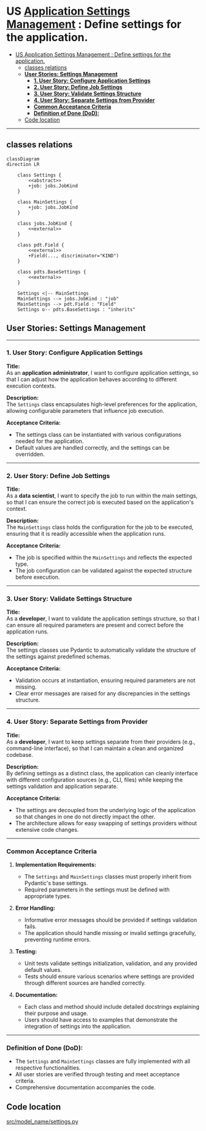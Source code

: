 # US [Application Settings Management](./backlog_mlops_regresion.md) : Define settings for the application.

- [US Application Settings Management : Define settings for the application.](#us-application-settings-management--define-settings-for-the-application)
  - [classes relations](#classes-relations)
  - [**User Stories: Settings Management**](#user-stories-settings-management)
    - [**1. User Story: Configure Application Settings**](#1-user-story-configure-application-settings)
    - [**2. User Story: Define Job Settings**](#2-user-story-define-job-settings)
    - [**3. User Story: Validate Settings Structure**](#3-user-story-validate-settings-structure)
    - [**4. User Story: Separate Settings from Provider**](#4-user-story-separate-settings-from-provider)
    - [**Common Acceptance Criteria**](#common-acceptance-criteria)
    - [**Definition of Done (DoD):**](#definition-of-done-dod)
  - [Code location](#code-location)

------------

## classes relations

```mermaid
classDiagram
direction LR

    class Settings {
        <<abstract>>
        +job: jobs.JobKind
    }

    class MainSettings {
        +job: jobs.JobKind
    }

    class jobs.JobKind {
        <<external>>
    }

    class pdt.Field {
        <<external>>
        +Field(..., discriminator="KIND")
    }

    class pdts.BaseSettings {
        <<external>>
    }

    Settings <|-- MainSettings
    MainSettings --> jobs.JobKind : "job"
    MainSettings --> pdt.Field : "Field"
    Settings o-- pdts.BaseSettings : "inherits"

```

## **User Stories: Settings Management**

---

### **1. User Story: Configure Application Settings**

**Title:**  
As an **application administrator**, I want to configure application settings, so that I can adjust how the application behaves according to different execution contexts.

**Description:**  
The `Settings` class encapsulates high-level preferences for the application, allowing configurable parameters that influence job execution.

**Acceptance Criteria:**  
- The settings class can be instantiated with various configurations needed for the application.
- Default values are handled correctly, and the settings can be overridden.

---

### **2. User Story: Define Job Settings**

**Title:**  
As a **data scientist**, I want to specify the job to run within the main settings, so that I can ensure the correct job is executed based on the application's context.

**Description:**  
The `MainSettings` class holds the configuration for the job to be executed, ensuring that it is readily accessible when the application runs.

**Acceptance Criteria:**  
- The job is specified within the `MainSettings` and reflects the expected type.
- The job configuration can be validated against the expected structure before execution.

---

### **3. User Story: Validate Settings Structure**

**Title:**  
As a **developer**, I want to validate the application settings structure, so that I can ensure all required parameters are present and correct before the application runs.

**Description:**  
The settings classes use Pydantic to automatically validate the structure of the settings against predefined schemas.

**Acceptance Criteria:**  
- Validation occurs at instantiation, ensuring required parameters are not missing.
- Clear error messages are raised for any discrepancies in the settings structure.

---

### **4. User Story: Separate Settings from Provider**

**Title:**  
As a **developer**, I want to keep settings separate from their providers (e.g., command-line interface), so that I can maintain a clean and organized codebase.

**Description:**  
By defining settings as a distinct class, the application can cleanly interface with different configuration sources (e.g., CLI, files) while keeping the settings validation and application separate.

**Acceptance Criteria:**  
- The settings are decoupled from the underlying logic of the application so that changes in one do not directly impact the other.
- The architecture allows for easy swapping of settings providers without extensive code changes.

---

### **Common Acceptance Criteria**

1. **Implementation Requirements:**
   - The `Settings` and `MainSettings` classes must properly inherit from Pydantic's base settings.
   - Required parameters in the settings must be defined with appropriate types.

2. **Error Handling:**
   - Informative error messages should be provided if settings validation fails.
   - The application should handle missing or invalid settings gracefully, preventing runtime errors.

3. **Testing:**
   - Unit tests validate settings initialization, validation, and any provided default values.
   - Tests should ensure various scenarios where settings are provided through different sources are handled correctly.

4. **Documentation:**
   - Each class and method should include detailed docstrings explaining their purpose and usage.
   - Users should have access to examples that demonstrate the integration of settings into the application.

---

### **Definition of Done (DoD):** 

- The `Settings` and `MainSettings` classes are fully implemented with all respective functionalities.
- All user stories are verified through testing and meet acceptance criteria.
- Comprehensive documentation accompanies the code.

## Code location

[src/model_name/settings.py](../src/model_name/settings.py)

```